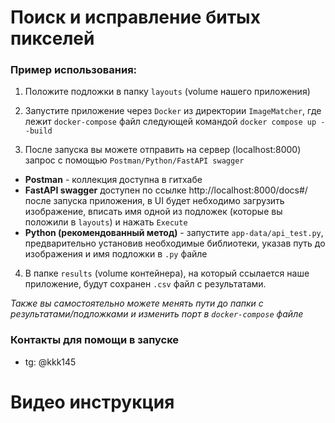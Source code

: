 # Поиск и исправление битых пикселей

### Пример использования:

1) Положите подложки в папку ```layouts``` (volume нашего приложения)
2) Запустите приложение через ```Docker``` из директории ```ImageMatcher```, где лежит ```docker-compose``` файл следующей командой
```docker compose up --build```

3) После запуска вы можете отправить на сервер (localhost:8000) запрос с помощью ```Postman/Python/FastAPI swagger```

- **Postman** - коллекция доступна в гитхабе
- **FastAPI swagger** доступен по ссылке http://localhost:8000/docs#/ после запуска приложения, в UI будет небходимо загрузить изображение, вписать имя одной из подложек (которые вы положили в ```layouts```) и нажать ```Execute```
- **Python (рекомендованный метод)** - запустите ```app-data/api_test.py```, предварительно установив необходимые библиотеки, указав путь до изображения и имя подложки в ```.py``` файле

4) В папке ```results``` (volume контейнера), на который ссылается наше приложение, будут сохранен ```.csv``` файл с результатами. 

*Также вы самостоятельно можете менять пути до папки с результатами/подложками и изменить порт в ```docker-compose``` файле*

### Контакты для помощи в запуске
- tg: @kkk145

# Видео инструкция
